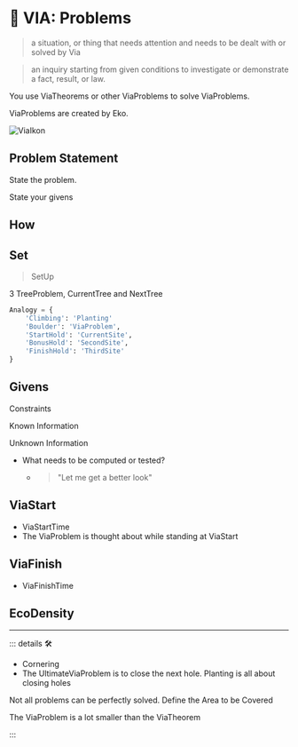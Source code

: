 # 🔻 <via>VIA: Problems</via>

> a situation, or thing that needs attention and needs to be dealt with or solved by Via

> an inquiry starting from given conditions to investigate or demonstrate a fact, result, or law.

You use ViaTheorems or other ViaProblems to solve ViaProblems.

ViaProblems are created by Eko.

![ViaIkon](/Ikon/Via_Ikon.png)

## Problem Statement

State the problem.

State your givens

## How

## Set

> SetUp

3 TreeProblem, CurrentTree and NextTree

```py
Analogy = {
    'Climbing': 'Planting'
    'Boulder': 'ViaProblem',
    'StartHold': 'CurrentSite',
    'BonusHold': 'SecondSite',
    'FinishHold': 'ThirdSite'
}
```

## Givens

Constraints

Known Information

Unknown Information

- What needs to be computed or tested?
    - > "Let me get a better look"

## ViaStart

- ViaStartTime
- The ViaProblem is thought about while standing at ViaStart

## ViaFinish

- ViaFinishTime

## <ekos>EcoDensity</ekos>

---

<!-- =================================================== -->
<!-- =================================================== -->
<!-- =================================================== -->
<!-- =================================================== -->
<!-- =================================================== -->
::: details 🛠

- Cornering
- The UltimateViaProblem is to close the next hole. Planting is all about closing holes

Not all problems can be perfectly solved.
Define the Area to be Covered

The ViaProblem is a lot smaller than the ViaTheorem

:::
